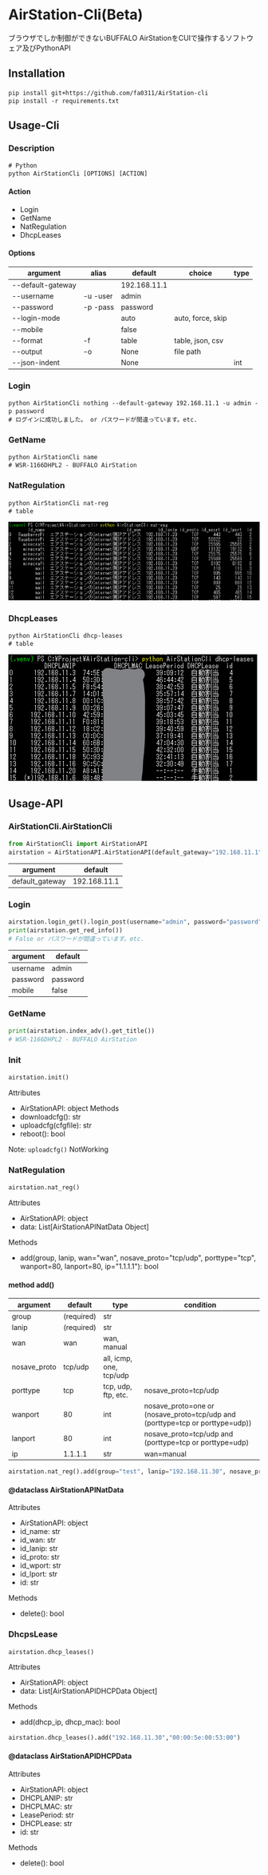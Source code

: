 # AirStation-Cli(Beta)

ブラウザでしか制御ができないBUFFALO AirStationをCUIで操作するソフトウェア及びPythonAPI<br>

## Installation

```shell
pip install git+https://github.com/fa0311/AirStation-cli
pip install -r requirements.txt
```

## Usage-Cli
### Description

```shell
# Python
python AirStationCli [OPTIONS] [ACTION]
```

#### Action
- Login
- GetName
- NatRegulation
- DhcpLeases

#### Options

| argument          | alias    | default      | choice            | type |
|-------------------|----------|--------------|-------------------|------|
| --default-gateway |          | 192.168.11.1 |                   |      |
| --username        | -u -user | admin        |                   |      |
| --password        | -p -pass | password     |                   |      |
| --login-mode      |          | auto         | auto, force, skip |      |
| --mobile          |          | false        |                   |      |
| --format          | -f       | table        | table, json, csv  |      |
| --output          | -o       | None         | file path         |      |
| --json-indent     |          | None         |                   | int  |

### Login

```shell
python AirStationCli nothing --default-gateway 192.168.11.1 -u admin -p password
# ログインに成功しました。 or パスワードが間違っています。etc.
```

### GetName

```shell
python AirStationCli name
# WSR-1166DHPL2 - BUFFALO AirStation
```

### NatRegulation

```shell
python AirStationCli nat-reg
# table
```
![screenshots](./docs/asset/img/nat_reg.png)

### DhcpLeases

```shell
python AirStationCli dhcp-leases
# table
```
![screenshots](./docs/asset/img/dhcp-leases.png)

## Usage-API

### AirStationCli.AirStationCli

```python
from AirStationCli import AirStationAPI
airstation = AirStationAPI.AirStationAPI(default_gateway="192.168.11.1")
```

| argument        | default      |
|-----------------|--------------|
| default_gateway | 192.168.11.1 |

### Login

```python
airstation.login_get().login_post(username="admin", password="password", mobile=False)
print(airstation.get_red_info())
# False or パスワードが間違っています。etc.
```

| argument        | default      |
|-----------------|--------------|
| username        | admin        |
| password        | password     |
| mobile          | false        |


### GetName

```python
print(airstation.index_adv().get_title())
# WSR-1166DHPL2 - BUFFALO AirStation
```

### Init

```python
airstation.init()
```

Attributes
- AirStationAPI: object
Methods
- downloadcfg(): str
- uploadcfg(cfgfile): str
- reboot(): bool

Note: `uploadcfg()` NotWorking

### NatRegulation

```python
airstation.nat_reg()
```

Attributes
- AirStationAPI: object
- data: List[AirStationAPINatData Object]

Methods
- add(group, lanip, wan="wan", nosave_proto="tcp/udp", porttype="tcp", wanport=80, lanport=80, ip="1.1.1.1"): bool

#### method add()

| argument     | default    | type                     | condition                                                                     |
|--------------|------------|--------------------------|-------------------------------------------------------------------------------|
| group        | (required) | str                      |                                                                               |
| lanip        | (required) | str                      |                                                                               |
| wan          | wan        | wan, manual              |                                                                               |
| nosave_proto | tcp/udp    | all, icmp, one, tcp/udp  |                                                                               |
| porttype     | tcp        | tcp, udp, ftp, etc.      | nosave_proto=tcp/udp                                                          |
| wanport      | 80         | int                      | nosave_proto=one or (nosave_proto=tcp/udp and (porttype=tcp or porttype=udp)) |
| lanport      | 80         | int                      | nosave_proto=tcp/udp and (porttype=tcp or porttype=udp)                       |
| ip           | 1.1.1.1    | str                      | wan=manual                                                                    |

```python
airstation.nat_reg().add(group="test", lanip="192.168.11.30", nosave_proto="tcp/udp", porttype="tcp", wanport=80, lanport=80)
```

#### @dataclass AirStationAPINatData
Attributes
- AirStationAPI: object
- id_name: str
- id_wan: str
- id_lanip: str
- id_proto: str
- id_wport: str
- id_lport: str
- id: str

Methods
- delete(): bool

### DhcpsLease

```python
airstation.dhcp_leases()
```

Attributes
- AirStationAPI: object
- data: List[AirStationAPIDHCPData Object]

Methods
- add(dhcp_ip, dhcp_mac): bool

```python
airstation.dhcp_leases().add("192.168.11.30","00:00:5e:00:53:00")
```

#### @dataclass AirStationAPIDHCPData
Attributes
- AirStationAPI: object
- DHCPLANIP: str
- DHCPLMAC: str
- LeasePeriod: str
- DHCPLease: str
- id: str

Methods
- delete(): bool
